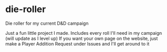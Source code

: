# die-roller
Die roller for my current D&amp;D campaign

Just a fun little project I made. Includes every roll I'll need in my campaign (will update as I level up)
If you want your own page on the website, just make a Player Addition Request under Issues and I'll get around to it
